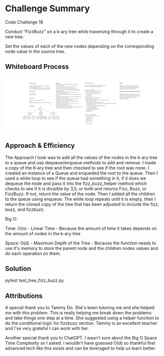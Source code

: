 # Challenge Summary
<!-- Description of the challenge -->

Code Challenge 18

Conduct “FizzBuzz” on a k-ary tree while traversing through it to create a new tree.

Set the values of each of the new nodes depending on the corresponding node value in the source tree.

## Whiteboard Process
<!-- Embedded whiteboard image -->
![Whiteboard Image](tree_fizz_buzz.png)

## Approach & Efficiency
<!-- What approach did you take? Why? What is the Big O space/time for this approach? -->

The Approach I took was to add all the values of the nodes in the k-ary tree to a queue and use dequeue/enqueue methods to add and remove. I made a copy of the K-ary tree and then checked to see if the root was none. I created an instance of a Queue and enqueded the root to the queue. Then I used a while loop to see if the queue had something in it, if it does we dequeue the node and pass it into the fizz_buzz_helper method which checks to see if it is divisible by 3,5, or both and returns Fizz, Buzz, or FizzBuzz. If not, return the value of the node. Then I added all the children to the queue using enqueue. The while loop repeats until it is empty, then I return the cloned copy of the tree that has been adjusted to include the fizz, buzz, and fizzbuzz.

Big O:

Time:  O(n) - Linear Time - Because the amount of time it takes depends on the amount of nodes in the k-ary tree

Space: O(d) - Maximum Depth of the Tree - Because the function needs to use it's memory to store the parent node and the children nodes values and do each operation on them.

## Solution
<!-- Show how to run your code, and examples of it in action -->

pytest test_tree_fizz_buzz.py

## Attributions

A special thank you to Tammy Do. She's been tutoring me and she helped me with this problem. This is really helping me break down the problems and take things one step at a time. She suggested using a helper function to do the conditional logic for fizzbuzz section. Tammy is an excellent teacher and I've very grateful I can work with her.

Another special thank you to ChatGPT. I wasn't sure about the Big O Space Time Complexity so I asked. I wouldn't have guessed O(d) so thankful that advanced tech like this exists and can be leveraged to help us learn better.
